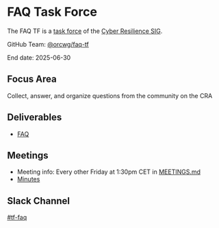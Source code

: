 # FAQ Task Force

The FAQ TF is a [task force](https://github.com/orcwg/orcwg/blob/main/working-mode.md#task-forces) of the [Cyber Resilience SIG](../README.md).

GitHub Team: [@orcwg/faq-tf](https://github.com/orgs/orcwg/teams/faq-tf)

End date: 2025-06-30

## Focus Area

Collect, answer, and organize questions from the community on the CRA

## Deliverables

* [FAQ](https://github.com/orcwg/cra-hub/blob/main/faq.md)

## Meetings

* Meeting info: Every other Friday at 1:30pm CET in [MEETINGS.md](../../../MEETINGS.md#faq-task-force-call)
* [Minutes](./minutes/)

## Slack Channel

[#tf-faq](https://app.slack.com/client/T083EEQCLCC/C08M5H2BQV8)





